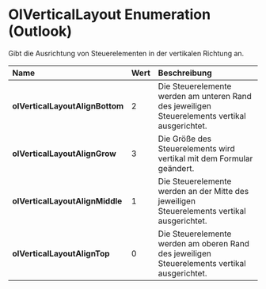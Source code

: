 
# OlVerticalLayout Enumeration (Outlook)

Gibt die Ausrichtung von Steuerelementen in der vertikalen Richtung an.



|**Name**|**Wert**|**Beschreibung**|
|:-----|:-----|:-----|
|**olVerticalLayoutAlignBottom**|2|Die Steuerelemente werden am unteren Rand des jeweiligen Steuerelements vertikal ausgerichtet.|
|**olVerticalLayoutAlignGrow**|3|Die Größe des Steuerelements wird vertikal mit dem Formular geändert.|
|**olVerticalLayoutAlignMiddle**|1|Die Steuerelemente werden an der Mitte des jeweiligen Steuerelements vertikal ausgerichtet.|
|**olVerticalLayoutAlignTop**|0|Die Steuerelemente werden am oberen Rand des jeweiligen Steuerelements vertikal ausgerichtet.|
